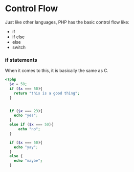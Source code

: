 # Control Flow

Just like other languages, PHP has the basic control flow like:

- if
- if else
- else
- switch



### if statements

When it comes to this, it is basically the same as C.

```php
<?php
  $x = 50;
  if ($x === 50){
  	return "this is a good thing";
  }


  if ($x === 23){
  	echo "yes";
  }
  else if ($x === 50){
      echo "no";
  }

  if ($x === 50){
	echo "yay";
  }
  else {
    echo "maybe";
  }
```

